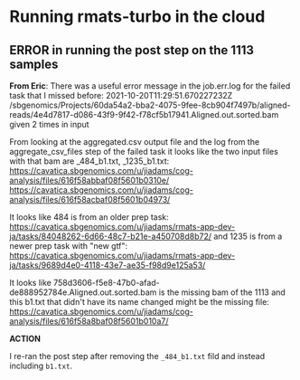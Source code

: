 # Running rmats-turbo in the cloud 

## ERROR in running the post step on the 1113 samples 

**From Eric**: 
There was a useful error message in the job.err.log for the failed task that I missed before:
2021-10-20T11:29:51.670227232Z /sbgenomics/Projects/60da54a2-bba2-4075-9fee-8cb904f7497b/aligned-reads/4e4d7817-d086-43f9-9f42-f78cf5b17941.Aligned.out.sorted.bam given 2 times in input

From looking at the aggregated.csv output file and the log from the aggregate_csv_files step of the failed task it looks like the two input files with that bam are _484_b1.txt, _1235_b1.txt:
https://cavatica.sbgenomics.com/u/jiadams/cog-analysis/files/616f58abbaf08f5601b0310e/
https://cavatica.sbgenomics.com/u/jiadams/cog-analysis/files/616f58acbaf08f5601b04973/


It looks like 484 is from an older prep task: https://cavatica.sbgenomics.com/u/jiadams/rmats-app-dev-ja/tasks/84048262-6d66-48c7-b21e-a450708d8b72/
and 1235 is from a newer prep task with "new gtf": https://cavatica.sbgenomics.com/u/jiadams/rmats-app-dev-ja/tasks/9689d4e0-4118-43e7-ae35-f98d9e125a53/


It looks like 758d3606-f5e8-47b0-afad-de888952784e.Aligned.out.sorted.bam is the missing bam of the 1113 and this b1.txt that didn't have its name changed might be the missing file:
https://cavatica.sbgenomics.com/u/jiadams/cog-analysis/files/616f58a8baf08f5601b010a7/


**ACTION**

I re-ran the post step after removing the ```_484_b1.txt``` fild and instead including ```b1.txt```. 
